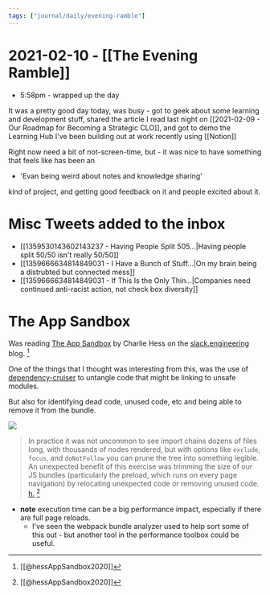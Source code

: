 ```yaml
---
tags: ["journal/daily/evening-ramble"]
---
```

# 2021-02-10 - [[The Evening Ramble]]

- 5:58pm - wrapped up the day

It was a pretty good day today, was busy - got to geek about some learning and development stuff, shared the article I read last night on [[2021-02-09 - Our Roadmap for Becoming a Strategic CLO]], and got to demo the Learning Hub I've been building out at work recently using [[Notion]]

Right now need a bit of not-screen-time, but - it was nice to have something that feels like has been an

- 'Evan being weird about notes and knowledge sharing' 

kind of project, and getting good feedback on it and people excited about it. 

# Misc Tweets added to the inbox

- [[1359530143602143237 - Having People Split 505...|Having people split 50/50 isn't really 50/50]]
- [[1359666634814849031 - I Have a Bunch of Stuff...|On my brain being a distrubted but connected mess]]
-  [[1359666634814849031 - If This Is the Only Thin...|Companies need continued anti-racist action, not check box diversity]]

# The App Sandbox

Was reading [The App Sandbox](https://slack.engineering/the-app-sandbox/) by Charlie Hess on the [slack.engineering](https://slack.engineering/) blog. [^hess1]

One of the things that I thought was interesting from this, was the use of [dependency-cruiser](https://github.com/sverweij/dependency-cruiser) to untangle code that might be linking to unsafe modules.

But also for identifying dead code, unused code, etc and being able to remove it from the bundle.

![](https://slackhq.com/engineering/wp-content/uploads/sites/7/2020/06/0_mXLm9zpkhRfXLcXv.png)

> In practice it was not uncommon to see import chains dozens of files long, with thousands of nodes rendered, but with options like `exclude`, `focus`, and `doNotFollow` you can prune the tree into something legible. An unexpected benefit of this exercise was trimming the size of our JS bundles (particularly the preload, which runs on every page navigation) by relocating unexpected code or removing unused code. [h.](https://hyp.is/2W8MPmwOEeu_jm_lCPXxdA/slack.engineering/the-app-sandbox/) [^hess1]

- **note** execution time can be a big performance impact, especially if there are full page reloads.
	- I've seen the webpack bundle analyzer used to help sort some of this out - but another tool in the performance toolbox could be useful.

[^hess1]: [[@hessAppSandbox2020]]